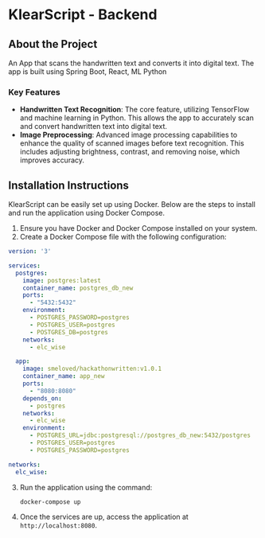 # KlearScript - Backend

## About the Project

An App that scans the handwritten text and converts it into digital text. The app is built using Spring Boot, React, ML Python

### Key Features

- **Handwritten Text Recognition**: The core feature, utilizing TensorFlow and machine learning in Python. This allows the app to accurately scan and convert handwritten text into digital text.
- **Image Preprocessing**:  Advanced image processing capabilities to enhance the quality of scanned images before text recognition. This includes adjusting brightness, contrast, and removing noise, which improves accuracy.

## Installation Instructions

KlearScript can be easily set up using Docker. Below are the steps to install and run the application using Docker Compose.

1. Ensure you have Docker and Docker Compose installed on your system.
2. Create a Docker Compose file with the following configuration:

```yaml
version: '3'

services:
  postgres:
    image: postgres:latest
    container_name: postgres_db_new
    ports:
      - "5432:5432"
    environment:
      - POSTGRES_PASSWORD=postgres
      - POSTGRES_USER=postgres
      - POSTGRES_DB=postgres
    networks:
      - elc_wise

  app:
    image: smeloved/hackathonwritten:v1.0.1
    container_name: app_new
    ports:
      - "8080:8080"
    depends_on:
      - postgres
    networks:
      - elc_wise
    environment:
      - POSTGRES_URL=jdbc:postgresql://postgres_db_new:5432/postgres
      - POSTGRES_USER=postgres
      - POSTGRES_PASSWORD=postgres

networks:
  elc_wise:
```

3. Run the application using the command:
   ```
   docker-compose up
   ```
4. Once the services are up, access the application at `http://localhost:8080`.
